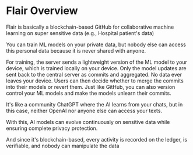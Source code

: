 # Flair Overview 

Flair is basically a blockchain-based GitHub for collaborative machine learning 
on super sensitive data (e.g., Hospital patient's data) 

You can train ML models on your private data, but nobody else can access this 
personal data because it is never shared with anyone. 

For training, the server sends a lightweight version of the ML model to your 
device, which is trained locally on your device. Only the model updates are sent 
back to the central server as commits and aggregated. No data ever leaves your 
device. Users can then decide whether to merge the commits into their models or 
revert them. Just like GitHub, you can also version control your ML models and 
make the models unlearn their commits. 

It's like a community ChatGPT where the AI learns from your chats, but in this 
case, neither OpenAI nor anyone else can access your texts.  

With this, AI models can evolve continuously on sensitive data while ensuring 
complete privacy protection. 

And since it's blockchain-based, every activity is recorded on the ledger, is 
verifiable, and nobody can manipulate the data